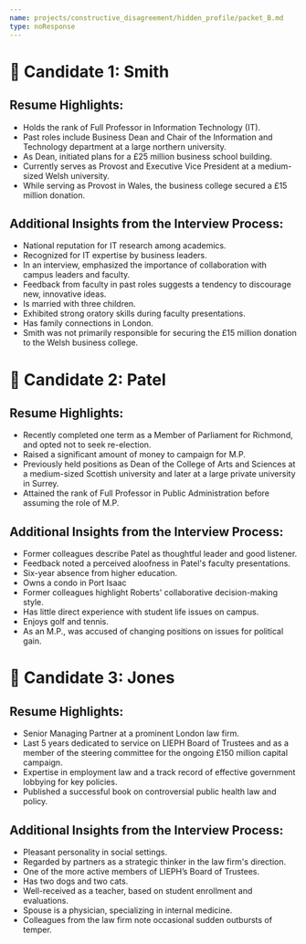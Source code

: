 ```yaml
---
name: projects/constructive_disagreement/hidden_profile/packet_B.md
type: noResponse
---
```


# 👤 Candidate 1: Smith

## Resume Highlights:

- Holds the rank of Full Professor in Information Technology (IT).
- Past roles include Business Dean and Chair of the Information and Technology department at a large northern university.
- As Dean, initiated plans for a £25 million business school building.
- Currently serves as Provost and Executive Vice President at a medium-sized Welsh university.
- While serving as Provost in Wales, the business college secured a £15 million donation.

## Additional Insights from the Interview Process:

- National reputation for IT research among academics.
- Recognized for IT expertise by business leaders.
- In an interview, emphasized the importance of collaboration with campus leaders and faculty.
- Feedback from faculty in past roles suggests a tendency to discourage new, innovative ideas.
- Is married with three children.
- Exhibited strong oratory skills during faculty presentations.
- Has family connections in London.
- Smith was not primarily responsible for securing the £15 million donation to the Welsh business college.

# 👤 Candidate 2: Patel

## Resume Highlights:

- Recently completed one term as a Member of Parliament for Richmond, and opted not to seek re-election.
- Raised a significant amount of money to campaign for M.P.
- Previously held positions as Dean of the College of Arts and Sciences at a medium-sized Scottish university and later at a large private university in Surrey.
- Attained the rank of Full Professor in Public Administration before assuming the role of M.P.

## Additional Insights from the Interview Process:

- Former colleagues describe Patel as thoughtful leader and good listener.
- Feedback noted a perceived aloofness in Patel's faculty presentations.
- Six-year absence from higher education.
- Owns a condo in Port Isaac
- Former colleagues highlight Roberts' collaborative decision-making style.
- Has little direct experience with student life issues on campus.
- Enjoys golf and tennis.
- As an M.P., was accused of changing positions on issues for political gain.

# 👤 Candidate 3: Jones

## Resume Highlights:

- Senior Managing Partner at a prominent London law firm.
- Last 5 years dedicated to service on LIEPH Board of Trustees and as a member of the steering committee for the ongoing £150 million capital campaign.
- Expertise in employment law and a track record of effective government lobbying for key policies.
- Published a successful book on controversial public health law and policy.

## Additional Insights from the Interview Process:

- Pleasant personality in social settings.
- Regarded by partners as a strategic thinker in the law firm's direction.
- One of the more active members of LIEPH’s Board of Trustees.
- Has two dogs and two cats.
- Well-received as a teacher, based on student enrollment and evaluations.
- Spouse is a physician, specializing in internal medicine.
- Colleagues from the law firm note occasional sudden outbursts of temper.
